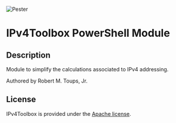 ![Pester](https://github.com/roberttoups/IPv4Toolbox/workflows/Pester/badge.svg)

# IPv4Toolbox PowerShell Module

## Description

Module to simplify the calculations associated to IPv4 addressing.

Authored by Robert M. Toups, Jr.

## License

IPv4Toolbox is provided under the [Apache license](LICENSE.md).
